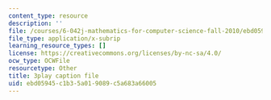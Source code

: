 ```yaml
---
content_type: resource
description: ''
file: /courses/6-042j-mathematics-for-computer-science-fall-2010/ebd05945c1b35a019089c5a683a66005_h9wxtqoa1jY.vtt
file_type: application/x-subrip
learning_resource_types: []
license: https://creativecommons.org/licenses/by-nc-sa/4.0/
ocw_type: OCWFile
resourcetype: Other
title: 3play caption file
uid: ebd05945-c1b3-5a01-9089-c5a683a66005
---
```

